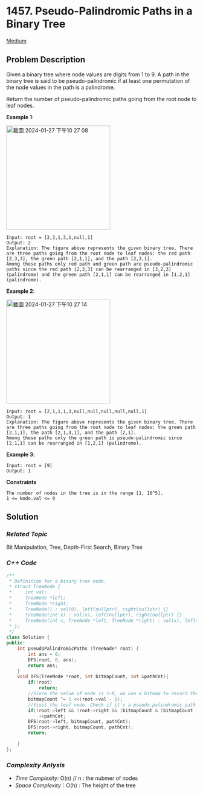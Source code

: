 # 1457. Pseudo-Palindromic Paths in a Binary Tree
[Medium](https://leetcode.com/problems/pseudo-palindromic-paths-in-a-binary-tree/description/)
## Problem Description

Given a binary tree where node values are digits from 1 to 9. A path in the binary tree is said to be pseudo-palindromic if at least one permutation of the node values in the path is a palindrome.

Return the number of pseudo-palindromic paths going from the root node to leaf nodes.


**Example 1**:

<img width="275" alt="截圖 2024-01-27 下午10 27 08" src="https://github.com/Eddiecc06/LeetCode/assets/18256877/4ed99a30-6994-4137-ab3c-35a50bda922d">

```
Input: root = [2,3,1,3,1,null,1]
Output: 2 
Explanation: The figure above represents the given binary tree. There are three paths going from the root node to leaf nodes: the red path [2,3,3], the green path [2,1,1], and the path [2,3,1].
Among these paths only red path and green path are pseudo-palindromic paths since the red path [2,3,3] can be rearranged in [3,2,3] (palindrome) and the green path [2,1,1] can be rearranged in [1,2,1] (palindrome).
```
**Example 2**:

<img width="275" alt="截圖 2024-01-27 下午10 27 14" src="https://github.com/Eddiecc06/LeetCode/assets/18256877/3015bdfa-54df-40f5-9850-3bce02998f7c">

```
Input: root = [2,1,1,1,3,null,null,null,null,null,1]
Output: 1 
Explanation: The figure above represents the given binary tree. There are three paths going from the root node to leaf nodes: the green path [2,1,1], the path [2,1,3,1], and the path [2,1].
Among these paths only the green path is pseudo-palindromic since [2,1,1] can be rearranged in [1,2,1] (palindrome).
```
**Example 3**:
```
Input: root = [9]
Output: 1
```

**Constraints**
```
The number of nodes in the tree is in the range [1, 10^5].
1 <= Node.val <= 9
```

## Solution

### _Related Topic_
   Bit Manipulation, Tree, Depth-First Search, Binary Tree

### _C++ Code_
```cpp
/**
 * Definition for a binary tree node.
 * struct TreeNode {
 *     int val;
 *     TreeNode *left;
 *     TreeNode *right;
 *     TreeNode() : val(0), left(nullptr), right(nullptr) {}
 *     TreeNode(int x) : val(x), left(nullptr), right(nullptr) {}
 *     TreeNode(int x, TreeNode *left, TreeNode *right) : val(x), left(left), right(right) {}
 * };
 */
class Solution {
public:
    int pseudoPalindromicPaths (TreeNode* root) {
        int ans = 0;
        DFS(root, 0, ans); 
        return ans;
    }
    void DFS(TreeNode *root, int bitmapCount, int &pathCnt){
        if(!root)
            return;
        //Since the value of node is 1~9, we use a bitmap to record the visted node value
        bitmapCount ^= 1 <<(root->val - 1);
        //Visit the leaf node. Check if it's a pseudo-palindromic path
        if(!root->left && !root->right && (bitmapCount & (bitmapCount - 1)) == 0 )
            ++pathCnt;
        DFS(root->left, bitmapCount, pathCnt);
        DFS(root->right, bitmapCount, pathCnt);
        return;

    }
};
```

### _Complexity Anlysis_
- _Time Complexity_: O(n) // n : the nubmer of nodes
- _Space Complexity_：O(h) : The height of the tree
